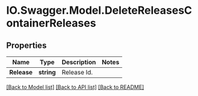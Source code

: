 # IO.Swagger.Model.DeleteReleasesContainerReleases
## Properties

Name | Type | Description | Notes
------------ | ------------- | ------------- | -------------
**Release** | **string** | Release Id.  | 

[[Back to Model list]](../README.md#documentation-for-models) [[Back to API list]](../README.md#documentation-for-api-endpoints) [[Back to README]](../README.md)

